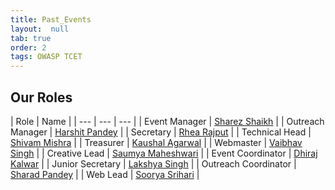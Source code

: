```yaml
---
title: Past_Events 
layout:  null
tab: true
order: 2
tags: OWASP TCET
---
```


## Our Roles

| Role | Name |
| --- | --- | --- |
| Event Manager | [Sharez Shaikh](mailto:sharez.shaikh@owasp.org) | 
| Outreach Manager | [Harshit Pandey](mailto:harshitvpandey@gmail.com) |
| Secretary | [Rhea Rajput](mailto:rhea.rajput@owasp.org) |
| Technical Head | [Shivam Mishra](mailto:shivam.mishra@owasp.org) |
| Treasurer | [Kaushal Agarwal](mailto:kaushalagarwal1818@gmail.com) |
| Webmaster | [Vaibhav Singh](mailto:vaibhav.singh@owasp.org) |
| Creative Lead | [Saumya Maheshwari](mailto:saumyamurkya@gmail.com) |
| Event Coordinator | [Dhiraj Kalwar](mailto:dhirajkalwar57@gmail.com) |
| Junior Secretary | [Lakshya Singh](mailto:beyondlakshya@gmail.com) |
| Outreach Coordinator | [Sharad Pandey](mailto:pandeysharad079@gmail.com) |
| Web Lead | [Soorya Srihari](mailto:abhinavsurya211@gmail.com) |
